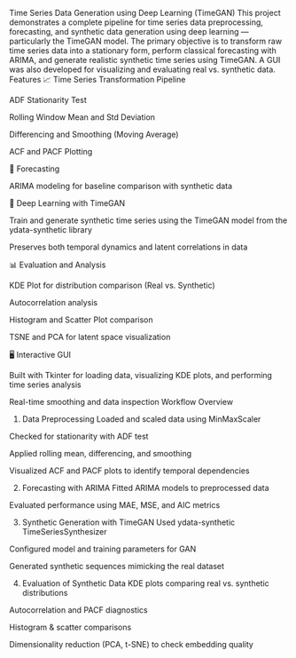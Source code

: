 Time Series Data Generation using Deep Learning (TimeGAN)
This project demonstrates a complete pipeline for time series data preprocessing, forecasting, and synthetic data generation using deep learning — particularly the TimeGAN model. The primary objective is to transform raw time series data into a stationary form, perform classical forecasting with ARIMA, and generate realistic synthetic time series using TimeGAN. A GUI was also developed for visualizing and evaluating real vs. synthetic data.
 Features
📈 Time Series Transformation Pipeline

ADF Stationarity Test

Rolling Window Mean and Std Deviation

Differencing and Smoothing (Moving Average)

ACF and PACF Plotting

🔮 Forecasting

ARIMA modeling for baseline comparison with synthetic data

🤖 Deep Learning with TimeGAN

Train and generate synthetic time series using the TimeGAN model from the ydata-synthetic library

Preserves both temporal dynamics and latent correlations in data

📊 Evaluation and Analysis

KDE Plot for distribution comparison (Real vs. Synthetic)

Autocorrelation analysis

Histogram and Scatter Plot comparison

TSNE and PCA for latent space visualization

🖥️ Interactive GUI

Built with Tkinter for loading data, visualizing KDE plots, and performing time series analysis

Real-time smoothing and data inspection
Workflow Overview
1. Data Preprocessing
Loaded and scaled data using MinMaxScaler

Checked for stationarity with ADF test

Applied rolling mean, differencing, and smoothing

Visualized ACF and PACF plots to identify temporal dependencies

2. Forecasting with ARIMA
Fitted ARIMA models to preprocessed data

Evaluated performance using MAE, MSE, and AIC metrics

3. Synthetic Generation with TimeGAN
Used ydata-synthetic TimeSeriesSynthesizer

Configured model and training parameters for GAN

Generated synthetic sequences mimicking the real dataset

4. Evaluation of Synthetic Data
KDE plots comparing real vs. synthetic distributions

Autocorrelation and PACF diagnostics

Histogram & scatter comparisons

Dimensionality reduction (PCA, t-SNE) to check embedding quality

